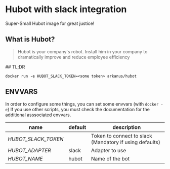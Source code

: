# Hubot with slack integration

Super-Small Hubot image for great justice!

## What is Hubot?

> Hubot is your company's robot. Install him in your company to dramatically 
> improve and reduce employee efficiency

## TL;DR

```
docker run -e HUBOT_SLACK_TOKEN=<some token> arkanus/hubot
```

## ENVVARS

In order to configure some things, you can set some envvars (with `docker -e`)
If you use other scripts, you must check the documentation for the additional
asssociated envvars.

|name                 |default    |description                                            |
|-------              |-----------|---------------                                        |
|*HUBOT\_SLACK\_TOKEN*|<empty>    |Token to connect to slack (Mandatory if using defaults)|
|*HUBOT\_ADAPTER*     |slack      |Adapter to use                                         |
|*HUBOT\_NAME*        |hubot      |Name of the bot                                        |
